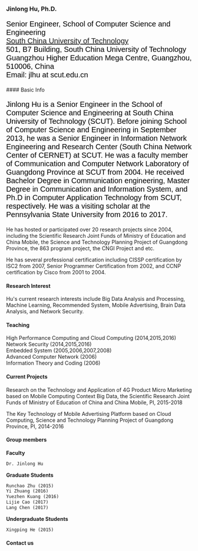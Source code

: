 
### Jinlong Hu, Ph.D.
<p style="font-family:arial;color:black;font-size:20px;">Senior Engineer, School of Computer Science and Engineering <br>
<a href="http://www.scut.edu.cn/">South China University of Technology</a>
<br>
501, B7 Building, South China University of Technology<br>
Guangzhou Higher Education Mega Centre, Guangzhou, 510006, China <br>
Email: jlhu at scut.edu.cn 
</p>
#### Basic Info
<p style="font-family:arial;color:black;font-size:20px;">Jinlong Hu is a Senior Engineer in the School of Computer Science and Engineering at South China University of Technology (SCUT). Before joining School of Computer Science and Engineering in September 2013, he was a Senior Engineer in Information Network Engineering and Research Center (South China Network Center of CERNET) at SCUT. He was a faculty member of Communication and Computer Network Laboratory of Guangdong Province at SCUT from 2004. He received Bachelor Degree in Communication engineering, Master Degree in Communication and Information System, and Ph.D in Computer Application Technology from SCUT, respectively. He was a visiting scholar at the Pennsylvania State University from 2016 to 2017.

He has hosted or participated over 20 research projects since 2004, including the Scientific Research Joint Funds of Ministry of Education and China Mobile, the Science and Technology Planning Project of Guangdong Province, the 863 program project, the CNGI Project and etc. 

He has several professional certification including CISSP certification by ISC2 from 2007, Senior Programmer Certification from 2002, and CCNP certification by Cisco from 2001 to 2004.</p>
 
#### Research Interest
Hu's current research interests include Big Data Analysis and Processing, Machine Learning, Recommended System, Mobile Advertising, Brain Data Analysis, and Network Security.

#### Teaching
High Performance Computing and Cloud Computing (2014,2015,2016)  
Network Security (2014,2015,2016)  
Embedded System (2005,2006,2007,2008)  
Advanced Computer Network (2006)  
Information Theory and Coding (2006)  

#### Current Projects
Research on the Technology and Application of 4G Product Micro Marketing based on Mobile Computing Context Big Data, the Scientific Research Joint Funds of Ministry of Education of China and China Mobile, PI, 2015-2018

The Key Technology of Mobile Advertising Platform based on Cloud Computing, Science and Technology Planning Project of Guangdong Province, PI, 2014-2016


#### Group members
**Faculty**

```markdown
Dr. Jinlong Hu
```

**Graduate Students**  
  
```markdown
Runchao Zhu (2015) 
Yi Zhuang (2016) 
Yuezhen Kuang (2016) 
Lijie Cao (2017) 
Lang Chen (2017)
```

**Undergraduate Students**  
  
  ```markdown
  Xingping He (2015)
  ```

#### Contact us







